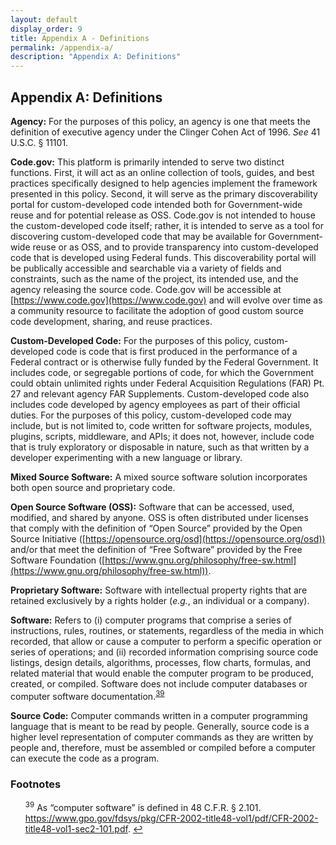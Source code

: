 ```yaml
---
layout: default
display_order: 9
title: Appendix A - Definitions
permalink: /appendix-a/
description: "Appendix A: Definitions"
---
```


## Appendix A: Definitions

**Agency:** For the purposes of this policy, an agency is one that meets the definition of executive agency under the Clinger Cohen Act of 1996. *See* 41 U.S.C. § 11101.

**Code.gov:** This platform is primarily intended to serve two distinct functions. First, it will act as an online collection of tools, guides, and best practices specifically designed to help agencies implement the framework presented in this policy. Second, it will serve as the primary discoverability portal for custom-developed code intended both for Government-wide reuse and for potential release as OSS. Code.gov is not intended to house the custom-developed code itself; rather, it is intended to serve as a tool for discovering custom-developed code that may be available for Government-wide reuse or as OSS, and to provide transparency into custom-developed code that is developed using Federal funds. This discoverability portal will be publically accessible and searchable via a variety of fields and constraints, such as the name of the project, its intended use, and the agency releasing the source code. Code.gov will be accessible at [https://www.code.gov](https://www.code.gov) and will evolve over time as a community resource to facilitate the adoption of good custom source code development, sharing, and reuse practices.

**Custom-Developed Code:** For the purposes of this policy, custom-developed code is code that is first produced in the performance of a Federal contract or is otherwise fully funded by the Federal Government. It includes code, or segregable portions of code, for which the Government could obtain unlimited rights under Federal Acquisition Regulations (FAR) Pt. 27 and relevant agency FAR Supplements. Custom-developed code also includes code developed by agency employees as part of their official duties. For the purposes of this policy, custom-developed code may include, but is not limited to, code written for software projects, modules, plugins, scripts, middleware, and APIs; it does not, however, include code that is truly exploratory or disposable in nature, such as that written by a developer experimenting with a new language or library.

**Mixed Source Software:** A mixed source software solution incorporates both open source and proprietary code.

**Open Source Software (OSS):** Software that can be accessed, used, modified, and shared by anyone. OSS is often distributed under licenses that comply with the definition of “Open Source” provided by the Open Source Initiative ([https://opensource.org/osd](https://opensource.org/osd)) and/or that meet the definition of “Free Software” provided by the Free Software Foundation ([https://www.gnu.org/philosophy/free-sw.html](https://www.gnu.org/philosophy/free-sw.html)).

**Proprietary Software:** Software with intellectual property rights that are retained exclusively by a rights holder (*e.g.*, an individual or a company).

**Software:** Refers to (i) computer programs that comprise a series of instructions, rules, routines, or statements, regardless of the media in which recorded, that allow or cause a computer to perform a specific operation or series of operations; and (ii) recorded information comprising source code listings, design details, algorithms, processes, flow charts, formulas, and related material that would enable the computer program to be produced, created, or compiled. Software does not include computer databases or computer software documentation.<sup id="fnr39"><a href="#fn39">39</a></sup> 

**Source Code:** Computer commands written in a computer programming language that is meant to be read by people. Generally, source code is a higher level representation of computer commands as they are written by people and, therefore, must be assembled or compiled before a computer can execute the code as a program.


### Footnotes

<ul style="list-style-type:none">
	<li id="fn39"><sup>39</sup> As “computer software” is defined in 48 C.F.R. § 2.101. <a href="https://www.gpo.gov/fdsys/pkg/CFR-2002-title48-vol1/pdf/CFR-2002-title48-vol1-sec2-101.pdf">https://www.gpo.gov/fdsys/pkg/CFR-2002-title48-vol1/pdf/CFR-2002-title48-vol1-sec2-101.pdf</a>. <a href="#fnr39">&#8617;</a></li>
</ul>
